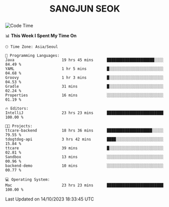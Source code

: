 <h1>
 <p align="center">
   SANGJUN SEOK
 </p>
</h1>

<!--START_SECTION:waka-->
![Code Time](http://img.shields.io/badge/Code%20Time-2%2C887%20hrs%209%20mins-blue)

📊 **This Week I Spent My Time On** 

```text
🕑︎ Time Zone: Asia/Seoul

💬 Programming Languages: 
Java                     19 hrs 45 mins      █████████████████████░░░░   84.49 % 
YAML                     1 hr 5 mins         █░░░░░░░░░░░░░░░░░░░░░░░░   04.68 % 
Groovy                   1 hr 3 mins         █░░░░░░░░░░░░░░░░░░░░░░░░   04.53 % 
Gradle                   31 mins             █░░░░░░░░░░░░░░░░░░░░░░░░   02.24 % 
Properties               16 mins             ░░░░░░░░░░░░░░░░░░░░░░░░░   01.19 % 

🔥 Editors: 
IntelliJ                 23 hrs 23 mins      █████████████████████████   100.00 % 

🐱‍💻 Projects: 
ttcare-backend           18 hrs 36 mins      ████████████████████░░░░░   79.55 % 
tdogtdog-api             3 hrs 42 mins       ████░░░░░░░░░░░░░░░░░░░░░   15.84 % 
ttcare                   39 mins             █░░░░░░░░░░░░░░░░░░░░░░░░   02.81 % 
Sandbox                  13 mins             ░░░░░░░░░░░░░░░░░░░░░░░░░   00.96 % 
backend-demo             10 mins             ░░░░░░░░░░░░░░░░░░░░░░░░░   00.77 % 

💻 Operating System: 
Mac                      23 hrs 23 mins      █████████████████████████   100.00 % 
```


 Last Updated on 14/10/2023 18:33:45 UTC
<!--END_SECTION:waka-->
